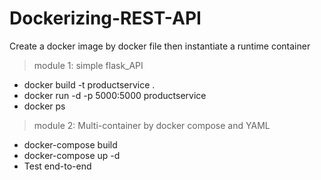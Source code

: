 # Dockerizing-REST-API

Create a docker image by docker file then instantiate a runtime container

> module 1: simple flask_API
* docker build -t productservice . 
* docker run -d -p 5000:5000 productservice
* docker ps

> module 2: Multi-container by docker compose and YAML 
* docker-compose build 
* docker-compose up -d
* Test end-to-end
